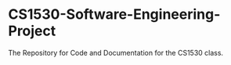 # CS1530-Software-Engineering-Project
The Repository for Code and Documentation for the CS1530 class.
